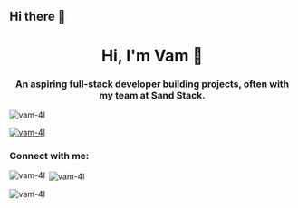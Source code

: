 ## Hi there 👋

<!--
**Vam-4L/Vam-4L** is a ✨ _special_ ✨ repository because its `README.md` (this file) appears on your GitHub profile.

Here are some ideas to get you started:

- 🔭 I’m currently working on ...
- 🌱 I’m currently learning ...
- 👯 I’m looking to collaborate on ...
- 🤔 I’m looking for help with ...
- 💬 Ask me about ...
- 📫 How to reach me: ...
- 😄 Pronouns: ...
- ⚡ Fun fact: ...
-->

<h1 align="center">Hi, I'm Vam 👋</h1>
<h3 align="center">An aspiring full-stack developer building projects, often with my team at Sand Stack.</h3>

<p align="left"> <img src="https://komarev.com/ghpvc/?username=vam-4l&label=Profile%20views&color=0e75b6&style=flat" alt="vam-4l" /> </p>

<p align="left"> <a href="https://github.com/ryo-ma/github-profile-trophy"><img src="https://github-profile-trophy.vercel.app/?username=vam-4l" alt="vam-4l" /></a> </p>

<h3 align="left">Connect with me:</h3>
<p align="left">
</p>

<p><img align="left" src="https://github-readme-stats.vercel.app/api/top-langs?username=vam-4l&show_icons=true&locale=en&layout=compact" alt="vam-4l" /></p>

<p>&nbsp;<img align="center" src="https://github-readme-stats.vercel.app/api?username=vam-4l&show_icons=true&locale=en" alt="vam-4l" /></p>

<p><img align="center" src="https://github-readme-streak-stats.herokuapp.com/?user=vam-4l&" alt="vam-4l" /></p>
